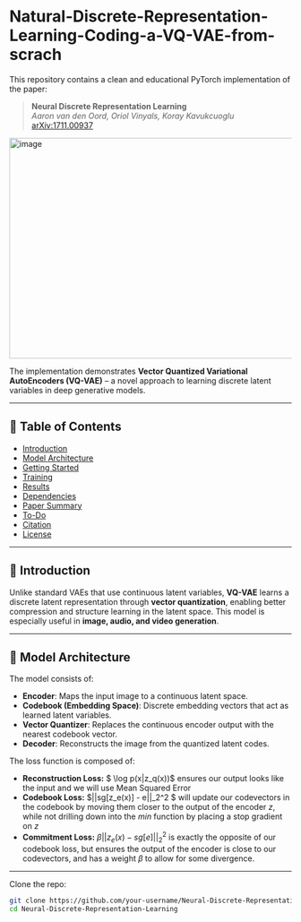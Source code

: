 # Natural-Discrete-Representation-Learning-Coding-a-VQ-VAE-from-scrach

This repository contains a clean and educational PyTorch implementation of the paper:

> **Neural Discrete Representation Learning**  
> *Aaron van den Oord, Oriol Vinyals, Koray Kavukcuoglu*  
> [arXiv:1711.00937](https://arxiv.org/abs/1711.00937)


<img width="1169" height="394" alt="image" src="https://github.com/user-attachments/assets/16755461-2012-46c6-925d-e7614ede23b5" />

The implementation demonstrates **Vector Quantized Variational AutoEncoders (VQ-VAE)** – a novel approach to learning discrete latent variables in deep generative models.

---

## 📝 Table of Contents

- [Introduction](#introduction)
- [Model Architecture](#model-architecture)
- [Getting Started](#getting-started)
- [Training](#training)
- [Results](#results)
- [Dependencies](#dependencies)
- [Paper Summary](#paper-summary)
- [To-Do](#to-do)
- [Citation](#citation)
- [License](#license)

---

## 📌 Introduction

Unlike standard VAEs that use continuous latent variables, **VQ-VAE** learns a discrete latent representation through **vector quantization**, enabling better compression and structure learning in the latent space. This model is especially useful in **image, audio, and video generation**.

---

## 🧠 Model Architecture

The model consists of:

- **Encoder**: Maps the input image to a continuous latent space.
- **Codebook (Embedding Space)**: Discrete embedding vectors that act as learned latent variables.
- **Vector Quantizer**: Replaces the continuous encoder output with the nearest codebook vector.
- **Decoder**: Reconstructs the image from the quantized latent codes.

The loss function is composed of:
- **Reconstruction Loss:** $ \log p(x|z_q(x))$ ensures our output looks like the input and we will use Mean Squared Error
- **Codebook Loss:** $||sg[z_e(x)] - e||_2^2 $ will update our codevectors in the codebook by moving them closer to the output of the encoder $z$, while not drilling down into the $min$ function by placing a stop gradient on $z$
- **Commitment Loss:** $\beta||z_e(x) - sg[e]||_2^2$ is exactly the opposite of our codebook loss, but ensures the output of the encoder is close to our codevectors, and has a weight $\beta$ to allow for some divergence.

---


Clone the repo:

```bash
git clone https://github.com/your-username/Neural-Discrete-Representation-Learning.git
cd Neural-Discrete-Representation-Learning
